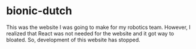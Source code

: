 # bionic-dutch
This was the website I was going to make for my robotics team. However, I realized that React was not needed for the website and it got way to bloated. So, development of this website has stopped. 
